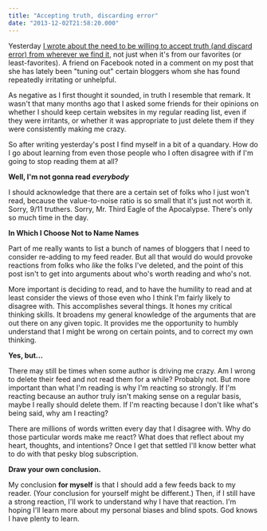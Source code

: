 ```yaml
---
title: "Accepting truth, discarding error"
date: "2013-12-02T21:58:20.000"
---
```


Yesterday [I wrote about the need to be willing to accept truth (and discard error) from wherever we find it](http://chrishubbs.com/2013/12/01/dave-ramsey-sacred-cow/), not just when it's from our favorites (or least-favorites). A friend on Facebook noted in a comment on my post that she has lately been "tuning out" certain bloggers whom she has found repeatedly irritating or unhelpful.

As negative as I first thought it sounded, in truth I resemble that remark. It wasn't that many months ago that I asked some friends for their opinions on whether I should keep certain websites in my regular reading list, even if they were irritants, or whether it was appropriate to just delete them if they were consistently making me crazy.

So after writing yesterday's post I find myself in a bit of a quandary. How do I go about learning from even those people who I often disagree with if I'm going to stop reading them at all?

**Well, I'm not gonna read _everybody_**

I should acknowledge that there are a certain set of folks who I just won't read, because the value-to-noise ratio is so small that it's just not worth it. Sorry, 9/11 truthers. Sorry, Mr. Third Eagle of the Apocalypse. There's only so much time in the day.

**In Which I Choose Not to Name Names**

Part of me really wants to list a bunch of names of bloggers that I need to consider re-adding to my feed reader. But all that would do would provoke reactions from folks who _like_ the folks I've deleted, and the point of this post isn't to get into arguments about who's worth reading and who's not.

More important is deciding to read, and to have the humility to read and at least consider the views of those even who I think I'm fairly likely to disagree with. This accomplishes several things. It hones my critical thinking skills. It broadens my general knowledge of the arguments that are out there on any given topic. It provides me the opportunity to humbly understand that I might be wrong on certain points, and to correct my own thinking.

**Yes, but...**

There may still be times when some author is driving me crazy. Am I wrong to delete their feed and not read them for a while? Probably not. But more important than what I'm reading is why I'm reacting so strongly. If I'm reacting because an author truly isn't making sense on a regular basis, maybe I really should delete them. If I'm reacting because I don't like what's being said, why am I reacting?

There are millions of words written every day that I disagree with. Why do those particular words make me react? What does that reflect about my heart, thoughts, and intentions? Once I get that settled I'll know better what to do with that pesky blog subscription.

**Draw your own conclusion.**

My conclusion **for myself** is that I should add a few feeds back to my reader. (Your conclusion for yourself might be different.) Then, if I still have a strong reaction, I'll work to understand why I have that reaction. I'm hoping I'll learn more about my personal biases and blind spots. God knows I have plenty to learn.
